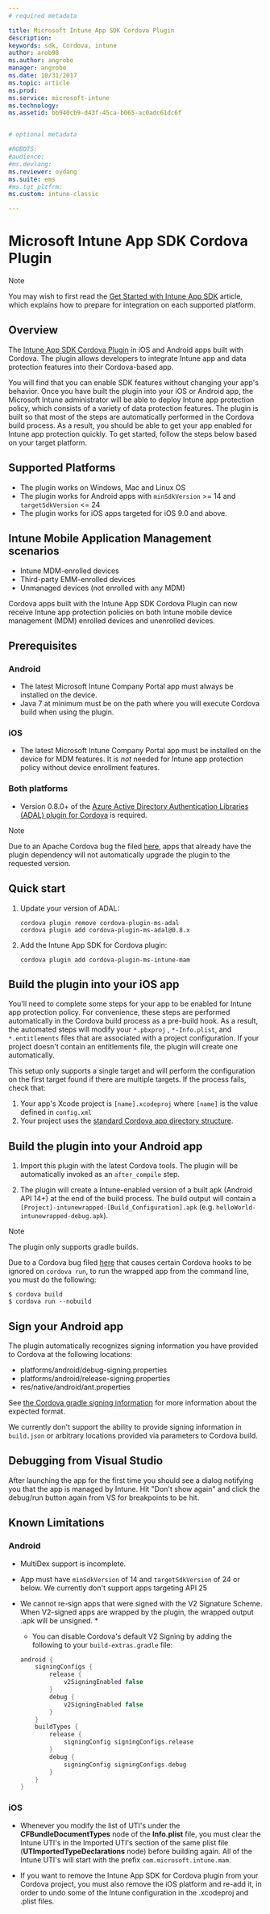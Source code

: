 ```yaml
---
# required metadata

title: Microsoft Intune App SDK Cordova Plugin 
description:
keywords: sdk, Cordova, intune
author: arob98
ms.author: angrobe
manager: angrobe
ms.date: 10/31/2017
ms.topic: article
ms.prod:
ms.service: microsoft-intune
ms.technology:
ms.assetid: bb940cb9-d43f-45ca-b065-ac0adc61dc6f


# optional metadata

#ROBOTS:
#audience:
#ms.devlang:
ms.reviewer: oydang
ms.suite: ems
#ms.tgt_pltfrm:
ms.custom: intune-classic

---
```

# Microsoft Intune App SDK Cordova Plugin

> [!NOTE]
> You may wish to first read the [Get Started with Intune App SDK](app-sdk-get-started.md) article, which explains how to prepare for integration on each supported platform.

## Overview

The [Intune App SDK Cordova Plugin](/intune-classic/deploy-use/protect-app-data-using-mobile-app-management-policies-with-microsoft-intune) in iOS and Android apps built with Cordova. The plugin allows developers to integrate Intune app and data protection features into their Cordova-based app.

You will find that you can enable SDK features without changing your app's behavior. Once you have built the plugin into your iOS or Android app, the Microsoft Intune administrator will be able to deploy Intune app protection policy, which consists of a variety of data protection features. The plugin is built so that most of the steps are automatically performed in the Cordova build process. As a result, you should be able to get your app enabled for Intune app protection quickly. To get started, follow the steps below based on your target platform.

## Supported Platforms

* The plugin works on Windows, Mac and Linux OS
* The plugin works for Android apps with `minSdkVersion` >= 14 and `targetSdkVersion` <= 24
* The plugin works for iOS apps targeted for iOS 9.0 and above.

## Intune Mobile Application Management scenarios

* Intune MDM-enrolled devices
* Third-party EMM-enrolled devices
* Unmanaged devices (not enrolled with any MDM)

Cordova apps built with the Intune App SDK Cordova Plugin can now receive Intune app protection policies on both Intune mobile device management (MDM) enrolled devices and unenrolled devices.

## Prerequisites

### Android

* The latest Microsoft Intune Company Portal app must always be installed on the device.
* Java 7 at minimum must be on the path where you will execute Cordova build when using the plugin.

### iOS

* The latest Microsoft Intune Company Portal app must be installed on the device for MDM features. It is *not* needed for Intune app protection policy without device enrollment features.

### Both platforms

* Version 0.8.0+ of the [Azure Active Directory Authentication Libraries (ADAL) plugin for Cordova](https://github.com/AzureAD/azure-activedirectory-library-for-cordova) is required.

> [!NOTE]
> Due to an Apache Cordova bug the filed [here](https://issues.apache.org/jira/browse/CB-6227?jql=text%20~%20%22plugin%20dependency%22), apps that already have the plugin dependency will not automatically upgrade the plugin to the requested version.



## Quick start

1. Update your version of ADAL:

   ```shell
   cordova plugin remove cordova-plugin-ms-adal
   cordova plugin add cordova-plugin-ms-adal@0.8.x
   ```

2. Add the Intune App SDK for Cordova plugin:

   ```shell
   cordova plugin add cordova-plugin-ms-intune-mam
   ```

## Build the plugin into your iOS app

You'll need to complete some steps for your app to be enabled for Intune app protection policy. For convenience, these steps are performed automatically in the Cordova build process as a pre-build hook. As a result, the automated steps will modify your `*.pbxproj` , `*-Info.plist`, and `*.entitlements` files that are associated with a project configuration. If your project doesn't contain an entitlements file, the plugin will create one automatically.

This setup only supports a single target and will perform the configuration on the first target found if there are multiple targets. If the process fails, check that:

1. Your app's Xcode project is `[name].xcodeproj` where `[name]` is the value defined in `config.xml`
2. Your project uses the [standard Cordova app directory structure](https://cordova.apache.org/docs/en/latest/reference/cordova-cli/index.html#directory-structure).

## Build the plugin into your Android app

1. Import this plugin with the latest Cordova tools. The plugin will be automatically invoked as an `after_compile` step.

2. The plugin will create a Intune-enabled version of a built apk (Android API 14+) at the end of the build process. The build output will contain a `[Project]-intunewrapped-[Build_Configuration].apk` (e.g. `helloWorld-intunewrapped-debug.apk`).

> [!NOTE]
> The plugin only supports gradle builds.

Due to a Cordova bug filed [here](https://issues.apache.org/jira/browse/CB-9434) that causes certain Cordova hooks to be ignored on `cordova run`, to run the wrapped app from the command line, you must do the following:

```shell
$ cordova build
$ cordova run --nobuild
```

## Sign your Android app

The plugin automatically recognizes signing information you have provided to Cordova at the following locations:

* platforms/android/debug-signing.properties
* platforms/android/release-signing.properties
* res/native/android/ant.properties

See [the Cordova gradle signing information](https://cordova.apache.org/docs/en/latest/guide/platforms/android/#using-gradle) for more information about the expected format.

We currently don't support the ability to provide signing information in `build.json` or arbitrary locations provided via parameters to Cordova build.

## Debugging from Visual Studio

After launching the app for the first time you should see a dialog notifying you that the app is managed by Intune. Hit "Don't show again" and click the debug/run button again from VS for breakpoints to be hit.

## Known Limitations

### Android

* MultiDex support is incomplete.
* App must have `minSdkVersion` of 14 and `targetSdkVersion` of 24 or below. We currently don't support apps targeting API 25
* We cannot re-sign apps that were signed with the V2 Signature Scheme. When V2-signed apps are wrapped by the plugin, the wrapped output .apk will be unsigned.
  *
  * You can disable Cordova's default V2 Signing by adding the following to your `build-extras.gradle` file:

  ```gradle
  android {
      signingConfigs {
          release {
              v2SigningEnabled false
          }
          debug {
              v2SigningEnabled false
          }
      }
      buildTypes {
          release {
              signingConfig signingConfigs.release
          }
          debug {
              signingConfig signingConfigs.debug
          }
      }
  }
  ```

### iOS

* Whenever you modify the list of UTI's under the **CFBundleDocumentTypes** node of the **Info.plist** file, you must clear the Intune UTI's in the Imported UTI's section of the same plist file (**UTImportedTypeDeclarations** node) before building again. All of the Intune UTI's will start with the prefix `com.microsoft.intune.mam`.

* If you want to remove the Intune App SDK for Cordova plugin from your Cordova project, you must also remove the iOS platform and re-add it, in order to undo some of the Intune configuration in the .xcodeproj and .plist files.
